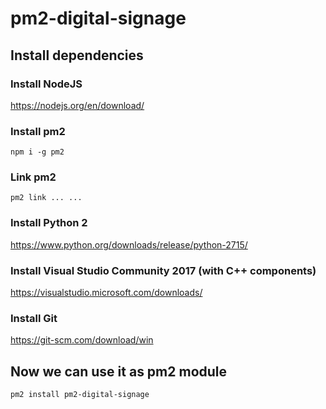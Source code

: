 # pm2-digital-signage

## Install dependencies
### Install NodeJS
https://nodejs.org/en/download/

### Install pm2
`npm i -g pm2`

### Link pm2
`pm2 link ... ...`

### Install Python 2
https://www.python.org/downloads/release/python-2715/

### Install Visual Studio Community 2017 (with C++ components)
https://visualstudio.microsoft.com/downloads/

### Install Git
https://git-scm.com/download/win

## Now we can use it as pm2 module
`pm2 install pm2-digital-signage`